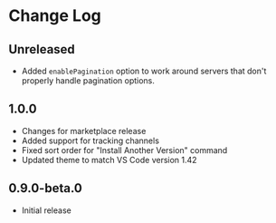 # Change Log

## Unreleased

- Added `enablePagination` option to work around servers that don't properly handle pagination options.

## 1.0.0

- Changes for marketplace release
- Added support for tracking channels
- Fixed sort order for "Install Another Version" command
- Updated theme to match VS Code version 1.42

## 0.9.0-beta.0

- Initial release